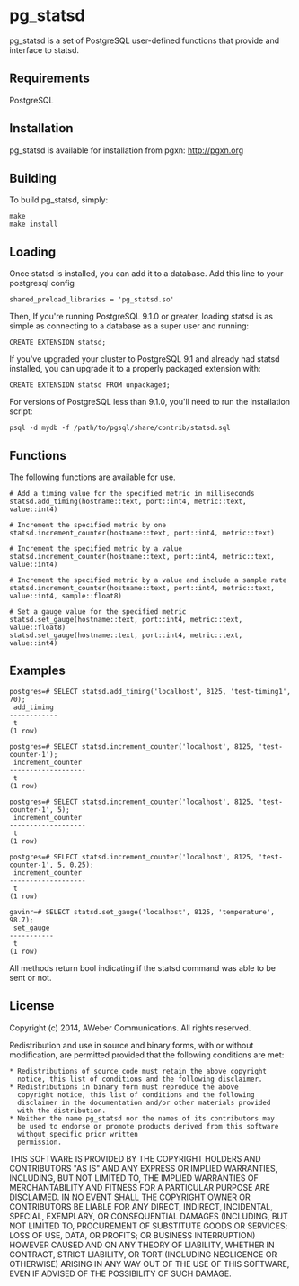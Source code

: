 pg_statsd
=========
pg_statsd is a set of PostgreSQL user-defined functions that provide
and interface to statsd.

Requirements
------------
PostgreSQL

Installation
------------
pg_statsd is available for installation from pgxn: http://pgxn.org

Building
--------
To build pg_statsd, simply:

	make
	make install

Loading
-------

Once statsd is installed, you can add it to a database. Add this line to your
postgresql config

    shared_preload_libraries = 'pg_statsd.so'

Then, If you're running PostgreSQL 9.1.0 or greater, loading statsd is as simple
as connecting to a database as a super user and running:

    CREATE EXTENSION statsd;

If you've upgraded your cluster to PostgreSQL 9.1 and already had statsd
installed, you can upgrade it to a properly packaged extension with:

    CREATE EXTENSION statsd FROM unpackaged;

For versions of PostgreSQL less than 9.1.0, you'll need to run the
installation script:

    psql -d mydb -f /path/to/pgsql/share/contrib/statsd.sql

Functions
---------
The following functions are available for use.

	# Add a timing value for the specified metric in milliseconds
	statsd.add_timing(hostname::text, port::int4, metric::text, value::int4)

	# Increment the specified metric by one
	statsd.increment_counter(hostname::text, port::int4, metric::text)

	# Increment the specified metric by a value
	statsd.increment_counter(hostname::text, port::int4, metric::text, value::int4)

	# Increment the specified metric by a value and include a sample rate
	statsd.increment_counter(hostname::text, port::int4, metric::text, value::int4, sample::float8)

	# Set a gauge value for the specified metric
	statsd.set_gauge(hostname::text, port::int4, metric::text, value::float8)
	statsd.set_gauge(hostname::text, port::int4, metric::text, value::int4)

Examples
--------

	postgres=# SELECT statsd.add_timing('localhost', 8125, 'test-timing1', 70);
	 add_timing 
	------------
	 t
	(1 row)

	postgres=# SELECT statsd.increment_counter('localhost', 8125, 'test-counter-1');
	 increment_counter 
	-------------------
	 t
	(1 row)

	postgres=# SELECT statsd.increment_counter('localhost', 8125, 'test-counter-1', 5);
	 increment_counter 
	-------------------
	 t
	(1 row)

	postgres=# SELECT statsd.increment_counter('localhost', 8125, 'test-counter-1', 5, 0.25);
	 increment_counter 
	-------------------
	 t
	(1 row)

	gavinr=# SELECT statsd.set_gauge('localhost', 8125, 'temperature', 98.7);
	 set_gauge 
	-----------
	 t
	(1 row)

All methods return bool indicating if the statsd command was able to be sent or not.

License
-------
Copyright (c) 2014, AWeber Communications.
All rights reserved.
 
Redistribution and use in source and binary forms, with or without
modification, are permitted provided that the following conditions are
met:
 
    * Redistributions of source code must retain the above copyright
      notice, this list of conditions and the following disclaimer.
    * Redistributions in binary form must reproduce the above
      copyright notice, this list of conditions and the following
      disclaimer in the documentation and/or other materials provided
      with the distribution.
    * Neither the name pg_statsd nor the names of its contributors may 
      be used to endorse or promote products derived from this software 
      without specific prior written
      permission.
 
THIS SOFTWARE IS PROVIDED BY THE COPYRIGHT HOLDERS AND CONTRIBUTORS
"AS IS" AND ANY EXPRESS OR IMPLIED WARRANTIES, INCLUDING, BUT NOT
LIMITED TO, THE IMPLIED WARRANTIES OF MERCHANTABILITY AND FITNESS FOR
A PARTICULAR PURPOSE ARE DISCLAIMED. IN NO EVENT SHALL THE COPYRIGHT
OWNER OR CONTRIBUTORS BE LIABLE FOR ANY DIRECT, INDIRECT, INCIDENTAL,
SPECIAL, EXEMPLARY, OR CONSEQUENTIAL DAMAGES (INCLUDING, BUT NOT
LIMITED TO, PROCUREMENT OF SUBSTITUTE GOODS OR SERVICES; LOSS OF USE,
DATA, OR PROFITS; OR BUSINESS INTERRUPTION) HOWEVER CAUSED AND ON ANY
THEORY OF LIABILITY, WHETHER IN CONTRACT, STRICT LIABILITY, OR TORT
(INCLUDING NEGLIGENCE OR OTHERWISE) ARISING IN ANY WAY OUT OF THE USE
OF THIS SOFTWARE, EVEN IF ADVISED OF THE POSSIBILITY OF SUCH DAMAGE.